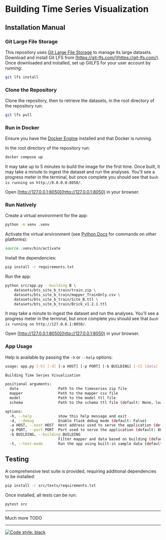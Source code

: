 # Building Time Series Visualization

## Installation Manual

### Git Large File Storage

This repository uses [Git Large File Storage](https://git-lfs.com/) to manage 
its large datasets.  Download and install Git LFS from [https://git-lfs.com/](https://git-lfs.com/).  Once downloaded and installed, set up GitLFS for your user account by 
running:

```sh
git lfs install
```

### Clone the Repository

Clone the repository, then to retrieve the datasets, in the root directory of 
the repository run:

```sh
git lfs pull
```

### Run in Docker

Ensure you have the [Docker Engine](https://docs.docker.com/engine/install/) 
installed and that Docker is running.

In the root directory of the repository run:

```sh
docker compose up
```

It may take up to 5 minutes to build the image for the first time.  Once built, 
it may take a minute to ingest the dataset and run the analyses.  You'll see a 
progress meter in the terminal, but once complete you should see that 
`Dash is running on http://0.0.0.0:8050/`.

Open [http://127.0.0.1:8050](http://127.0.0.1:8050) in your browser.

### Run Natively

Create a virtual environment for the app:

```sh
python -m venv .venv
```

Activate the virtual environment (see [Python Docs](https://docs.python.org/3/library/venv.html#how-venvs-work) for commands on other platforms):

```sh
source .venv/bin/activate
```

Install the dependencies:

```sh
pip install -r requirements.txt
```

Run the app:

```sh
python src/app.py --building B \
    datasets/bts_site_b_train/train.zip \
    datasets/bts_site_b_train/mapper_TrainOnly.csv \
    datasets/bts_site_b_train/Site_B.ttl \
    datasets/bts_site_b_train/Brick_v1.2.1.ttl
```

It may take a minute to ingest the dataset and run the analyses.  You'll see 
a progress meter in the terminal, but once complete you should see that `Dash is running on http://127.0.0.1:8050/`.

Open [http://127.0.0.1:8050](http://127.0.0.1:8050) in your browser.

### App Usage

Help is available by passing the `-h` or `--help` options:

```sh
usage: app.py [-h] [-d] [-a HOST] [-p PORT] [-b BUILDING] [-t] [data] [mapper] [model] [schema]

Building Time Series Visualization

positional arguments:
  data                  Path to the timeseries zip file
  mapper                Path to the mapper csv file
  model                 Path to the model ttl file
  schema                Path to the schema ttl file (default: None, load latest Brick schema)

options:
  -h, --help            show this help message and exit
  -d, --debug           Enable Flask debug mode (default: False)
  -a HOST, --host HOST  Host address used to serve the application (default: 127.0.0.1)
  -p PORT, --port PORT  Port used to serve the application (default: 8050)
  -b BUILDING, --building BUILDING
                        Filter mapper and data based on building (default: None)
  -t, --test-mode       Run the app using built-in sample data (default: False)
```

## Testing

A comprehensive test suite is provided, requiring additional dependencies to be 
installed:

```sh
pip install -r src/tests/requirements.txt
```

Once installed, all tests can be run:

```sh
pytest src
```

---


Much more TODO


---

[![Code style: black](https://img.shields.io/badge/code%20style-black-000000.svg)](https://github.com/psf/black)
